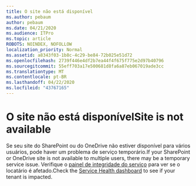 ```yaml
---
title: O site não está disponível
ms.author: pebaum
author: pebaum
ms.date: 04/21/2020
ms.audience: ITPro
ms.topic: article
ROBOTS: NOINDEX, NOFOLLOW
localization_priority: Normal
ms.assetid: a8343f03-1b8c-4c29-be84-72b025e51d72
ms.openlocfilehash: 2739f446e4df2b7ea44f4f675f775e2d97b40796
ms.sourcegitcommit: 55eff703a17e500681d8fa6a87eb067019ade3cc
ms.translationtype: MT
ms.contentlocale: pt-BR
ms.lasthandoff: 04/22/2020
ms.locfileid: "43767165"
---
```

# <a name="site-is-not-available"></a><span data-ttu-id="df192-102">O site não está disponível</span><span class="sxs-lookup"><span data-stu-id="df192-102">Site is not available</span></span>

<span data-ttu-id="df192-103">Se seu site do SharePoint ou do OneDrive não estiver disponível para vários usuários, pode haver um problema de serviço temporário.</span><span class="sxs-lookup"><span data-stu-id="df192-103">If your SharePoint or OneDrive site is not available to multiple users, there may be a temporary service issue.</span></span> <span data-ttu-id="df192-104">Verifique o [painel de integridade do serviço](https://admin.microsoft.com/AdminPortal/Home#/servicehealth) para ver se o locatário é afetado.</span><span class="sxs-lookup"><span data-stu-id="df192-104">Check the [Service Health dashboard](https://admin.microsoft.com/AdminPortal/Home#/servicehealth) to see if your tenant is impacted.</span></span> 
  

